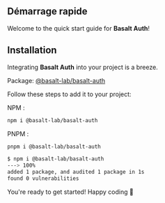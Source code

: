 ## **Démarrage rapide**
Welcome to the quick start guide for **Basalt Auth**!

## **Installation**
Integrating **Basalt Auth** into your project is a breeze.

Package: [@basalt-lab/basalt-auth](https://www.npmjs.com/package/@basalt-lab/basalt-auth)

Follow these steps to add it to your project:

NPM :
```bash
npm i @basalt-lab/basalt-auth
```

PNPM :
```bash
pnpm i @basalt-lab/basalt-auth
```

<!-- termynal -->

```bash
$ npm i @basalt-lab/basalt-auth
---> 100%
added 1 package, and audited 1 package in 1s
found 0 vulnerabilities
```

You're ready to get started! Happy coding 🚀

<script data-name="BMC-Widget"
    data-cfasync="false"
    src="https://cdnjs.buymeacoffee.com/1.0.0/widget.prod.min.js"
    data-id="necrelox"
    data-description="Support me on Buy me a coffee!"
    data-message="Thank you for visiting!"
    data-color="#5F7FFF"
    data-position="Right"
    data-x_margin="18"
    data-y_margin="22" />


